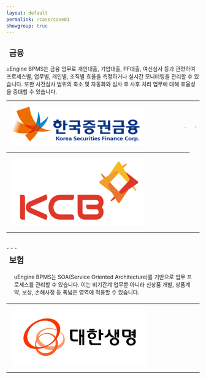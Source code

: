 ```yaml
---
layout: default
permalink: /case/case01
showgroup: true
---
```

<style>
table {
    width: 100%;
    text-align: left;
    table-layout: fixed;
}
th, td {
    word-wrap: break-word;
    width: 100%;
    max-height: 111.2px;
    padding: 10px;
}

@media screen and (max-width: 750px) {
    tbody, thead { float: left; }
    thead { min-width: 120px }
    td,th { display: block }
}

.autoResizeImage {
    width: 80%;
    height: 80%;
}
</style>

<h2 style="margin-left: 7px;">금융</h2>
<p> uEngine BPMS는 금융 업무로 개인대출, 기업대출, PF대출, 여신심사 등과 관련하여 프로세스별, 업무별, 개인별, 조직별 효율을 측정하거나 실시간 모니터링을 관리할 수 있습니다.  
또한 사전심사 범위의 축소 및 자동화와 심사 후 사후 처리 업무에 대해 효율성을 증대할 수 있습니다. </p>

<table>
    <tr>
        <th><img class="autoResizeImage" src='../assets/img/case/case01/ksf.png' style="margin: 3px; max-height: 107px;"></th>
        <th><img class="autoResizeImage" src='../assets/img/case/case01/kdb.jpg' style="margin: 3px; max-height: 126px;"></th>
         <th><img class="autoResizeImage" src='../assets/img/case/case01/woori.jpg' style="margin: 3px; max-width: 152px; max-height: 179px;"></th>
    </tr>
    <tr>
        <th><img class="autoResizeImage" src='../assets/img/case/case01/kcb.png' style="margin: 3px; max-height: 184px;"></th>  
        <th><img class="autoResizeImage" src='../assets/img/case/case01/koramco.jpg' style="margin: 3px; max-height: 73px;"></th>
    </tr>
</table>

<br>
- - -       
<br>   


<h2 style="margin-left: 7px; margin-top: 7px;">보험</h2>
<p style="margin:20px;">  uEngine BPMS는 SOA(Service Oriented Architecture)를 기반으로 업무 프로세스를 관리할 수 있습니다.  
이는 비기간계 업무뿐 아니라 신상품 개발, 상품계약, 보상, 손해사정 등 폭넓은 영역에 적용할 수 있습니다. </p>   
  <table>
    <tr>
      <th><img class="autoResizeImage" src='../assets/img/case/case01/daehan.jpg' style="margin: 3px;"></th>
        <th></th>
        <th></th>
    </tr>

  </table>
